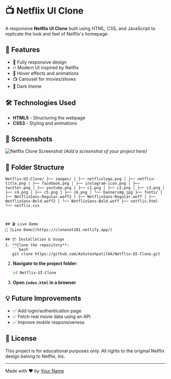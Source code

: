 # 📺 Netflix UI Clone

A responsive **Netflix UI Clone** built using HTML, CSS, and JavaScript to replicate the look and feel of Netflix's homepage.

## 🚀 Features
- 🎨 Fully responsive design
- 🔥 Modern UI inspired by Netflix
- 📌 Hover effects and animations
- 📺 Carousel for movies/shows
- 🌙 Dark theme

## 🛠️ Technologies Used
- **HTML5** - Structuring the webpage
- **CSS3** - Styling and animations

## 📸 Screenshots
![Netflix Clone Screenshot](./screenshot.png) *(Add a screenshot of your project here)*

## 📂 Folder Structure
```
Netflix-UI-Clone/ ├── images/ │ ├── netflixlogo.png │ ├── netflix-title.png │ ├── facebook.png │ ├── instagram-icon.png │ ├── twitter.png │ ├── youtube.png │ ├── c1.png │ ├── c2.png │ ├── c3.png │ ├── c4.png │ ├── c5.png │ ├── c6.png │ └── bannerimg.jpg ├── fonts/ │ ├── NetflixSans-Regular.woff2 │ ├── NetflixSans-Regular.woff │ ├── NetflixSans-Bold.woff2 │ └── NetflixSans-Bold.woff ├── netflix.html └── netflix.css



## 🎬 Live Demo
🔗 [Live Demo](https://clonenet101.netlify.app/) 

## 📦 Installation & Usage
1. **Clone the repository**:
   ```bash
   git clone https://github.com/Ashutoshpatil04/Netflix-UI-Clone.git
   ```
2. **Navigate to the project folder**:
   ```bash
   cd Netflix-UI-Clone
   ```
3. **Open `index.html` in a browser**

## 💡 Future Improvements
- ✅ Add login/authentication page
- ✅ Fetch real movie data using an API
- ✅ Improve mobile responsiveness

## 📝 License
This project is for educational purposes only. All rights to the original Netflix design belong to Netflix, Inc.

---

Made with ❤️ by [Your Name](https://github.com/Ashutoshpatil04)

